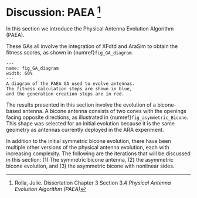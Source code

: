 # Discussion: PAEA [^f1]
In this section we introduce the Physical Antenna Evolution Algorithm (PAEA).

These GAs all involve the integration of XFdtd and AraSim to obtain the fitness
scores, as shown in {numref}`fig_GA_diagram`.

```{figure} img/GA_Loop_2.png
---
name: fig_GA_diagram
width: 60%
---
A diagram of the PAEA GA used to evolve antennas.
The fitness calculation steps are shown in blue,
and the generation creation steps are in red.
```

The results presented in this section involve the evolution of a bicone-based
antenna. A bicone antenna consists of two cones with the openings facing
opposite directions, as illustrated in {numref}`fig_asymmetric_Bicone`. This
shape was selected for an initial evolution because it is the same geometry as
antennas currently deployed in the ARA experiment. 

In addition to the initial symmetric bicone evolution, there have been multiple
other versions of the physical antenna evolution, each with increasing
complexity. The following are the iterations that will be discussed in this
section: (1) The symmetric bicone antenna, (2) the asymmetric bicone evolution,
and (3) the asymmetric bicone with nonlinear sides. 


[^f1]: Rolla, Julie. Dissertation Chapter 3 Section 3.4 
        *Physical Antenna Evolution Algorithm (PAEA)*

